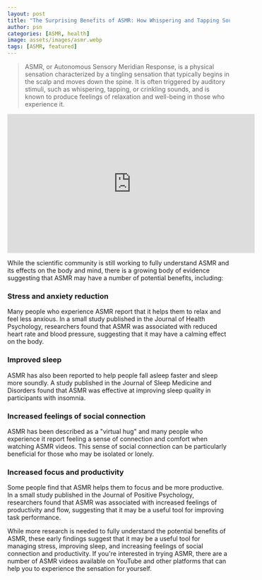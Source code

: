 ```yaml
---
layout: post
title: "The Surprising Benefits of ASMR: How Whispering and Tapping Sounds Can Help You Relax and Sleep"
author: psn
categories: [ASMR, health]
image: assets/images/asmr.webp
tags: [ASMR, featured]
---
```


>ASMR, or Autonomous Sensory Meridian Response, is a physical sensation characterized by a tingling sensation that typically begins in the scalp and moves down the spine. It is often triggered by auditory stimuli, such as whispering, tapping, or crinkling sounds, and is known to produce feelings of relaxation and well-being in those who experience it.

<iframe width="560" height="315" src="https://www.youtube.com/embed/7gKrRD_Iw6c" title="YouTube video player" frameborder="0" allow="accelerometer; autoplay; clipboard-write; encrypted-media; gyroscope; picture-in-picture; web-share" allowfullscreen></iframe>

While the scientific community is still working to fully understand ASMR and its effects on the body and mind, there is a growing body of evidence suggesting that ASMR may have a number of potential benefits, including:

### Stress and anxiety reduction

Many people who experience ASMR report that it helps them to relax and feel less anxious. In a small study published in the Journal of Health Psychology, researchers found that ASMR was associated with reduced heart rate and blood pressure, suggesting that it may have a calming effect on the body.

### Improved sleep

ASMR has also been reported to help people fall asleep faster and sleep more soundly. A study published in the Journal of Sleep Medicine and Disorders found that ASMR was effective at improving sleep quality in participants with insomnia.

### Increased feelings of social connection

ASMR has been described as a "virtual hug" and many people who experience it report feeling a sense of connection and comfort when watching ASMR videos. This sense of social connection can be particularly beneficial for those who may be isolated or lonely.

### Increased focus and productivity

Some people find that ASMR helps them to focus and be more productive. In a small study published in the Journal of Positive Psychology, researchers found that ASMR was associated with increased feelings of productivity and flow, suggesting that it may be a useful tool for improving task performance.

While more research is needed to fully understand the potential benefits of ASMR, these early findings suggest that it may be a useful tool for managing stress, improving sleep, and increasing feelings of social connection and productivity. If you're interested in trying ASMR, there are a number of ASMR videos available on YouTube and other platforms that can help you to experience the sensation for yourself.